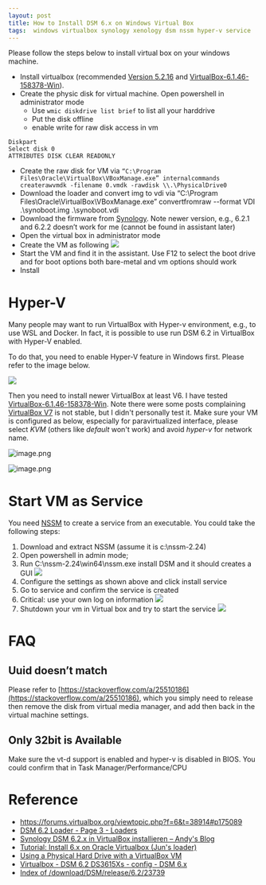 ```yaml
---
layout: post
title: How to Install DSM 6.x on Windows Virtual Box
tags:  windows virtualbox synology xenology dsm nssm hyper-v service
---
```


Please follow the steps below to install virtual box on your windows machine.

- Install virtualbox (recommended [Version 5.2.16](http://download.virtualbox.org/virtualbox/5.2.16) and [VirtualBox-6.1.46-158378-Win](https://download.virtualbox.org/virtualbox/6.1.46/VirtualBox-6.1.46-158378-Win.exe)).
- Create the physic disk for virtual machine. Open powershell in administrator mode
  - Use `wmic diskdrive list brief` to list all your harddrive
  - Put the disk offline
  - enable write for raw disk access in vm
```
Diskpart
Select disk 0
ATTRIBUTES DISK CLEAR READONLY
```
- Create the raw disk for VM via `“C:\Program Files\Oracle\VirtualBox\VBoxManage.exe” internalcommands createrawvmdk -filename 0.vmdk -rawdisk \\.\PhysicalDrive0`
- Download the loader and convert img to vdi via “C:\Program Files\Oracle\VirtualBox\VBoxManage.exe” convertfromraw --format VDI .\synoboot.img .\synoboot.vdi
- Download the firmware from [Synology](https://archive.synology.com/download/DSM/release/6.2/23739/). Note newer version, e.g., 6.2.1 and 6.2.2 doesn’t work for me (cannot be found in assistant later)
- Open the virtual box in administrator mode
- Create the VM as following
![](https://raw.githubusercontent.com/zhangtemplar/zhangtemplar.github.io/master/uPic/2022_11_20_18_47_42_Screenshot%202022-11-20%20at%206.43.59%20PM.png)  
- Start the VM and find it in the assistant. Use F12 to select the boot drive and for boot options both bare-metal and vm options should work
- Install

# Hyper-V

Many people may want to run VirtualBox with Hyper-v environment, e.g., to use WSL and Docker. In fact, it is possible to use run DSM 6.2 in VirtualBox with Hyper-V enabled.

To do that, you need to enable Hyper-V feature in Windows first. Please refer to the image below.

![](https://raw.githubusercontent.com/zhangtemplar/zhangtemplar.github.io/master/uPic/2023_07_19_22_27_51_hyper-v.jpg)

Then you need to install newer VirtualBox at least V6. I have tested [VirtualBox-6.1.46-158378-Win](https://download.virtualbox.org/virtualbox/6.1.46/VirtualBox-6.1.46-158378-Win.exe). Note there were some posts complaining [VirtualBox V7](https://download.virtualbox.org/virtualbox/7.0.10/VirtualBox-7.0.10-158379-Win.exe) is not stable, but I didn't personally test it. Make sure your VM is configured as below, especially for paravirtualized interface, please select *KVM* (others like *default* won't work) and avoid *hyper-v* for network name.

![image.png](https://raw.githubusercontent.com/zhangtemplar/zhangtemplar.github.io/master/uPic/2023_07_19_22_25_15_vb6_hyper-v.jpg)

![image.png](https://raw.githubusercontent.com/zhangtemplar/zhangtemplar.github.io/master/uPic/2023_07_19_22_25_34_vb6_network.jpg)


# Start VM as Service

You need [NSSM](http://nssm.cc/) to create a service from an executable. You could take the following steps:

1. Download and extract NSSM (assume it is c:\nssm-2.24)
2. Open powershell in admin mode;
3. Run C:\nssm-2.24\win64\nssm.exe install DSM and it should creates a GUI
![](https://raw.githubusercontent.com/zhangtemplar/zhangtemplar.github.io/master/uPic/image4.png) 
4. Configure the settings as shown above and click install service  
5. Go to service and confirm the service is created
6. Critical: use your own log on information
![](https://raw.githubusercontent.com/zhangtemplar/zhangtemplar.github.io/master/uPic/image5.png) 
7. Shutdown your vm in Virtual box and try to start the service
![](https://raw.githubusercontent.com/zhangtemplar/zhangtemplar.github.io/master/uPic/image8.png) 

# FAQ
## Uuid doesn’t match
Please refer to [https://stackoverflow.com/a/25510186](https://stackoverflow.com/a/25510186), which you simply need to release then remove the disk from virtual media manager, and add then back in the virtual machine settings.

## Only 32bit is Available
Make sure the vt-d support is enabled and hyper-v is disabled in BIOS. You could confirm that in Task Manager/Performance/CPU

# Reference
- https://forums.virtualbox.org/viewtopic.php?f=6&t=38914#p175089
- [DSM 6.2 Loader - Page 3 - Loaders](https://xpenology.com/forum/topic/12952-dsm-62-loader/page/3/)
- [Synology DSM 6.2.x in VirtualBox installieren – Andy's Blog](https://www.andysblog.de/synology-dsm-6-2-x-in-virtualbox-installieren)
- [Tutorial: Install 6.x on Oracle Virtualbox (Jun's loader)](https://xpenology.com/forum/topic/6927-tutorial-install-6x-on-oracle-virtualbox-juns-loader/)
- [Using a Physical Hard Drive with a VirtualBox VM](https://www.serverwatch.com/server-tutorials/using-a-physical-hard-drive-with-a-virtualbox-vm.html)
- [Virtualbox - DSM 6.2 DS3615Xs - config - DSM 6.x](https://xpenology.com/forum/topic/13834-virtualbox-dsm-62-ds3615xs-config/)
- [Index of /download/DSM/release/6.2/23739](https://archive.synology.com/download/DSM/release/6.2/23739/)



